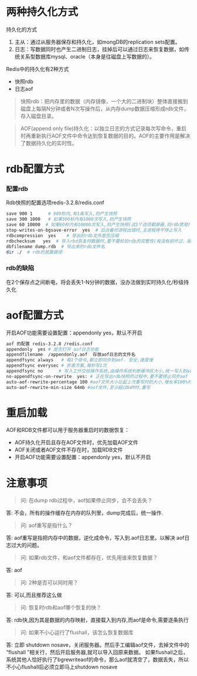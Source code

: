 # 两种持久化方式

持久化的方式
1. 主从：通过从服务器保存和持久化，如mongDB的replication sets配置。
2. 日志：写数据同时也产生二进制日志，挂掉后可以通过日志来恢复数据，如传统关系型数据库mysql、oracle（本身是往磁盘上写数据的）。

Redis中的持久化有2种方式  
- 快照rdb  
- 日志aof
> 快照rdb：把内存里的数据（内存镜像，一个大的二进制块）整体直接搬到磁盘上每隔N分钟或者N次写操作后，从内存dump数据压缩形成rdb文件，存入磁盘目录。

> AOF(append only file)持久化：以独立日志的方式记录每次写命令，重启时再重新执行AOF文件中命令达到恢复数据的目的。AOF的主要作用是解决了数据持久化的实时性。


# rdb配置方式
### 配置rdb
Rdb快照的配置选项redis-3.2.8/redis.conf
```bash
save 900 1      # 900秒内,有1条写入,则产生快照 
save 300 1000   # 如果300秒内有1000次写入,则产生快照
save 60 10000  # 如果60秒内有10000次写入,则产生快照(这3个选项都屏蔽,则rdb禁用)
stop-writes-on-bgsave-error  yes  # 后台备份进程出错时,主进程停不停止写入
rdbcompression  yes    # 导出的rdb文件是否压缩
rdbchecksum   yes  # 导入rbd恢复时数据时,要不要检验rdb的完整性(有没有损坏过，版本是否兼容等)
dbfilename dump.rdb  # 导出来的rdb文件名
dir ./  # rdb的放置路径
```
### rdb的缺陷
在2个保存点之间断电，将会丢失1-N分钟的数据，没办法做到实时持久化/秒级持久化


# aof配置方式
开启AOF功能需要设置配置：appendonly yes，默认不开启
```bash
aof 的配置 redis-3.2.8 /redis.conf
appendonly  yes # 是否打开 aof日志功能
appendfilename  /appendonly.aof  存放aof日志的文件名
appendfsync always   # 每1个命令,都立即同步到aof. 安全,速度慢
appendfsync everysec # 折衷方案,每秒写1次
appendfsync no      # 写入工作交给操作系统,由操作系统判断缓冲区大小,统一写入到aof. 同步频率低,速度快,
no-appendfsync-on-rewrite  yes: # 正在导出rdb快照的过程中,要不要停止同步aof
auto-aof-rewrite-percentage 100 #aof文件大小比起上次重写时的大小,增长率100%时,重写
auto-aof-rewrite-min-size 64mb #aof文件,至少超过64M时,重写
```

#  重启加载
AOF和RDB文件都可以用于服务器重启时的数据恢复：
- AOF持久化开启且存在AOF文件时，优先加载AOF文件
- AOF关闭或者AOF文件不存在时，加载RDB文件
- 开启AOF功能需要设置配置：appendonly yes，默认不开启


# 注意事项
> 问: 在dump rdb过程中，aof如果停止同步，会不会丢失？

答: 不会，所有的操作缓存在内存的队列里，dump完成后，统一操作.

> 问: aof重写是指什么？

答: aof重写是指把内存中的数据，逆化成命令，写入到.aof日志里。以解决 aof日志过大的问题。

> 问: 如果rdb文件，和aof文件都存在，优先用谁来恢复数据？

答: aof

> 问: 2种是否可以同时用？

答: 可以,而且推荐这么做

> 问: 恢复时rdb和aof哪个恢复的快？

答: rdb快,因为其是数据的内存映射，直接载入到内存,而aof是命令,需要逐条执行

> 问: 如果不小心运行了flushall，该怎么恢复数据库

答: 立即 shutdown nosave，关闭服务器。然后手工编辑aof文件，去掉文件中的 “flushall ”相关行，然后开启服务器,就可以导入回原来数据。
如果flushall之后，系统其他人恰好执行了bgrewriteaof的命令，那么aof就清空了，数据丢失，所以不小心flushall后必须立即马上shutdown nosave



